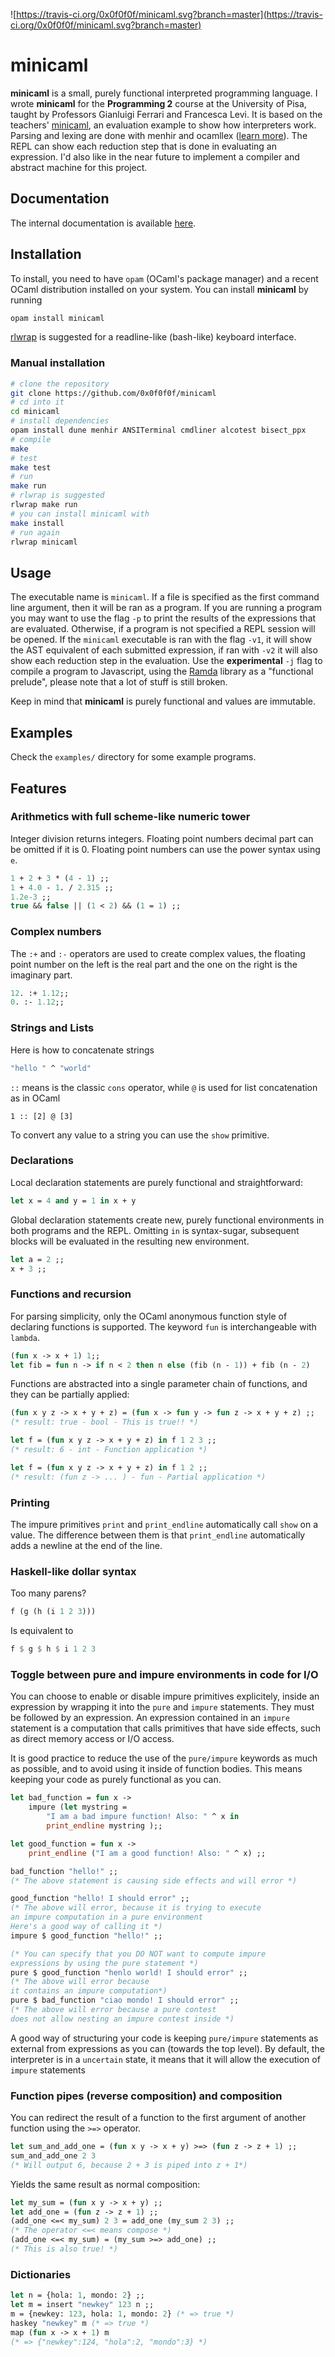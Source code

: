 ![https://travis-ci.org/0x0f0f0f/minicaml.svg?branch=master](https://travis-ci.org/0x0f0f0f/minicaml.svg?branch=master)
# minicaml 

**minicaml** is a small, purely functional interpreted programming language. I
wrote **minicaml** for the **Programming 2** course at the University of Pisa,
taught by Professors Gianluigi Ferrari and Francesca Levi. It is based on the
teachers' [minicaml](http://pages.di.unipi.it/levi/codice-18/evalFunEnvFull.ml),
an evaluation example to show how interpreters work. Parsing and lexing are done
with menhir and ocamllex ([learn
more](https://v1.realworldocaml.org/v1/en/html/parsing-with-ocamllex-and-menhir.html)).
The REPL can show each reduction step that is done in evaluating an expression.
I'd also like in the near future to implement a compiler and abstract machine
for this project.

## Documentation
The internal documentation is available [here](https://0x0f0f0f.github.io/minicaml).

## Installation
To install, you need to have `opam` (OCaml's package manager) and a recent OCaml
distribution installed on your system.
You can install **minicaml** by running
```bash
opam install minicaml
```

[rlwrap](https://github.com/hanslub42/rlwrap) is suggested for a readline-like
(bash-like) keyboard interface.


### Manual installation
```bash
# clone the repository
git clone https://github.com/0x0f0f0f/minicaml
# cd into it
cd minicaml
# install dependencies
opam install dune menhir ANSITerminal cmdliner alcotest bisect_ppx
# compile
make
# test
make test
# run
make run
# rlwrap is suggested
rlwrap make run
# you can install minicaml with
make install
# run again
rlwrap minicaml
```

## Usage

The executable name is `minicaml`. If a file is specified as the first command
line argument, then it will be ran as a program. If you are running a program you may want to use the flag `-p` to print the results of the expressions that are evaluated. Otherwise, if a program is not specified a REPL session will
be opened. If the `minicaml` executable is ran with the flag `-v1`, it will show
the AST equivalent of each submitted expression, if ran with `-v2` it will also
show each reduction step in the evaluation.
Use the **experimental** `-j` flag to compile a program to Javascript, using the
[Ramda](https://ramdajs.com/) library as a "functional prelude", please note
that a lot of stuff is still broken.

Keep in mind that **minicaml** is purely functional and values
are immutable.

## Examples
Check the `examples/` directory for some example programs.

## Features

### Arithmetics with full scheme-like numeric tower
Integer division returns integers. Floating point numbers decimal part can be
omitted if it is 0. Floating point numbers can use the power syntax using `e`.
```ocaml
1 + 2 + 3 * (4 - 1) ;;
1 + 4.0 - 1. / 2.315 ;;
1.2e-3 ;;
true && false || (1 < 2) && (1 = 1) ;;
```

### Complex numbers
The `:+` and `:-` operators are used to create complex values, the floating point number
on the left is the real part and the one on the right is the imaginary part.
```ocaml
12. :+ 1.12;;
0. :- 1.12;;
```

### Strings and Lists
Here is how to concatenate strings
```ocaml
"hello " ^ "world"
```

`::` means is the classic `cons` operator, while `@` is used for list
concatenation as in OCaml
```
1 :: [2] @ [3]
```

To convert any value to a string you can use the `show` primitive.

### Declarations
Local declaration statements are purely functional and straightforward:
```ocaml
let x = 4 and y = 1 in x + y
```

Global declaration statements create new, purely functional environments in both
programs and the REPL. Omitting `in` is syntax-sugar, subsequent blocks will
be evaluated in the resulting new environment.
```ocaml
let a = 2 ;;
x + 3 ;;
```

### Functions and recursion
For parsing simplicity, only the OCaml anonymous function style of declaring
functions is supported. The keyword `fun` is interchangeable with `lambda`.  
```ocaml
(fun x -> x + 1) 1;;
let fib = fun n -> if n < 2 then n else (fib (n - 1)) + fib (n - 2)
```

Functions are abstracted into a single parameter chain of functions, and they
can be partially applied:

```ocaml
(fun x y z -> x + y + z) = (fun x -> fun y -> fun z -> x + y + z) ;;
(* result: true - bool - This is true!! *)

let f = (fun x y z -> x + y + z) in f 1 2 3 ;;
(* result: 6 - int - Function application *)

let f = (fun x y z -> x + y + z) in f 1 2 ;;
(* result: (fun z -> ... ) - fun - Partial application *)
```


### Printing
The impure primitives `print` and `print_endline` automatically call `show` on a
value. The difference between them is that `print_endline` automatically adds a
newline at the end of the line.

### Haskell-like dollar syntax
Too many parens?
```ocaml
f (g (h (i 1 2 3)))
```
Is equivalent to
```haskell
f $ g $ h $ i 1 2 3
```

### Toggle between pure and impure environments in code for I/O
You can choose to enable or disable impure primitives explicitely, inside an
expression by wrapping it into the `pure` and `impure` statements. They must be
followed by an expression. An expression contained in an `impure` statement is a
computation that calls primitives that have side effects, such as direct memory
access or I/O access.

It is good practice to reduce the use of the `pure/impure` keywords as much as
possible, and to avoid using it inside of function bodies. This means keeping
your code as purely functional as you can.
```ocaml
let bad_function = fun x ->
    impure (let mystring =
        "I am a bad impure function! Also: " ^ x in
        print_endline mystring );;

let good_function = fun x ->
    print_endline ("I am a good function! Also: " ^ x) ;;

bad_function "hello!" ;;
(* The above statement is causing side effects and will error *)

good_function "hello! I should error" ;;
(* The above will error, because it is trying to execute
an impure computation in a pure environment
Here's a good way of calling it *)
impure $ good_function "hello!" ;;

(* You can specify that you DO NOT want to compute impure
expressions by using the pure statement *)
pure $ good_function "henlo world! I should error" ;;
(* The above will error because
it contains an impure computation*)
pure $ bad_function "ciao mondo! I should error" ;;
(* The above will error because a pure contest
does not allow nesting an impure contest inside *)
```

A good way of structuring your code is keeping `pure/impure` statements as
external from expressions as you can (towards the top level). By default, the
interpreter is in a `uncertain` state, it means that it will allow the execution
of `impure` statements

### Function pipes (reverse composition) and composition
You can redirect the result of a function to the first argument of another
function using the `>=>` operator.
```ocaml
let sum_and_add_one = (fun x y -> x + y) >=> (fun z -> z + 1) ;;
sum_and_add_one 2 3
(* Will output 6, because 2 + 3 is piped into z + 1*)
```
Yields the same result as normal composition:
```ocaml
let my_sum = (fun x y -> x + y) ;;
let add_one = (fun z -> z + 1) ;;
(add_one <=< my_sum) 2 3 = add_one (my_sum 2 3) ;;
(* The operator <=< means compose *)
(add_one <=< my_sum) = (my_sum >=> add_one) ;;
(* This is also true! *)
```

### Dictionaries
```ocaml
let n = {hola: 1, mondo: 2} ;;
let m = insert "newkey" 123 n ;;
m = {newkey: 123, hola: 1, mondo: 2} (* => true *)
haskey "newkey" m (* => true *)
map (fun x -> x + 1) m
(* => {"newkey":124, "hola":2, "mondo":3} *)
```

